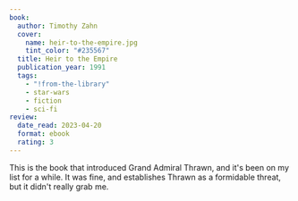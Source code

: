 ```yaml
---
book:
  author: Timothy Zahn
  cover:
    name: heir-to-the-empire.jpg
    tint_color: "#235567"
  title: Heir to the Empire
  publication_year: 1991
  tags:
    - "!from-the-library"
    - star-wars
    - fiction
    - sci-fi
review:
  date_read: 2023-04-20
  format: ebook
  rating: 3
---
```


This is the book that introduced Grand Admiral Thrawn, and it's been on my list for a while.
It was fine, and establishes Thrawn as a formidable threat, but it didn't really grab me.
